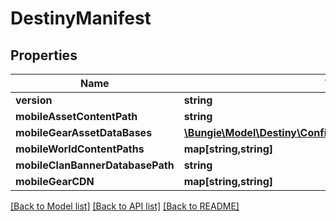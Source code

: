 # DestinyManifest

## Properties
Name | Type | Description | Notes
------------ | ------------- | ------------- | -------------
**version** | **string** |  | [optional] 
**mobileAssetContentPath** | **string** |  | [optional] 
**mobileGearAssetDataBases** | [**\Bungie\Model\Destiny\Config\GearAssetDataBaseDefinition[]**](GearAssetDataBaseDefinition.md) |  | [optional] 
**mobileWorldContentPaths** | **map[string,string]** |  | [optional] 
**mobileClanBannerDatabasePath** | **string** |  | [optional] 
**mobileGearCDN** | **map[string,string]** |  | [optional] 

[[Back to Model list]](../README.md#documentation-for-models) [[Back to API list]](../README.md#documentation-for-api-endpoints) [[Back to README]](../README.md)



